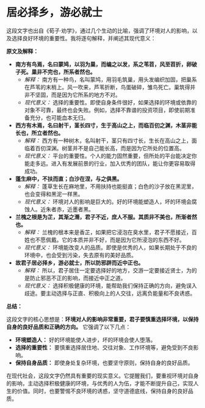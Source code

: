 # 居必择乡，游必就士

这段文字也出自《荀子·劝学》，通过几个生动的比喻，强调了环境对人的影响，以及选择良好环境的重要性。我将逐句解释，并阐述其现代意义：

**原文及解释：**

- **南方有鸟焉，名曰蒙鸠，以羽为巢，而编之以发，系之苇苕，风至苕折，卵破子死。巢非不完也，所系者然也。**
    - *解释：* 南方有一种鸟，名叫蒙鸠，用羽毛筑巢，用头发编织加固，把巢系在芦苇的末梢上。风一吹来，芦苇折断，鸟蛋破碎，雏鸟死亡。巢筑得并非不坚固，而是因为它所系的地方不对。
    - *现代意义：* 选择的重要性。即使自身条件很好，如果选择的环境或依靠的对象不可靠，最终也会失败。例如，选择不靠谱的投资项目，即使前期准备充分，也可能血本无归。
- **西方有木焉，名曰射干，茎长四寸，生于高山之上，而临百仞之渊，木茎非能长也，所立者然也。**
    - *解释：* 西方有一种树木，名叫射干，茎只有四寸长，生长在高山之上，面临着百仞深渊。树茎并不是自己能长高，而是因为它所处的位置高。
    - *现代意义：* 平台的重要性。个人的能力固然重要，但所处的平台能决定你能走多远。进入有发展前景的行业，加入优秀的团队，能让你更容易取得成功。
- **蓬生麻中，不扶而直；白沙在涅，与之俱黑。**
    - *解释：* 蓬草生长在麻地里，不用扶持也能挺直；白色的沙子放在黑泥里，也会变得和黑泥一样黑。
    - *现代意义：* 环境对人的影响是巨大的。好的环境能塑造人，坏的环境会腐蚀人。近朱者赤，近墨者黑。
- **兰槐之根是为芷，其渐之滫，君子不近，庶人不服。其质非不美也，所渐者然也。**
    - *解释：* 兰槐的根本来是香芷，如果把它浸泡在臭水里，君子不愿接近，百姓也不愿佩戴。它的本质并非不好，而是因为它所浸泡的东西不好。
    - *现代意义：* 环境能改变人的品质。即使是优秀的人，如果长期处于不良的环境中，也会受到污染，失去原有的美好品质。
- **故君子居必择乡，游必就士，所以防邪辟而近中正也。**
    - *解释：* 所以，君子居住一定要选择好的地方，交游一定要接近贤士，为的是防止邪恶不正的影响，而接近中正之道。
    - *现代意义：* 选择积极健康的环境，能帮助我们保持正确的方向，避免误入歧途。要主动选择与正直、积极向上的人交往，远离负能量和不良诱惑。

**总结：**

这段文字的核心思想是：**环境对人的影响非常重要，君子要慎重选择环境，以保持自身的良好品质和正确的方向。** 它强调了以下几点：

- **环境塑造人：** 好的环境能使人进步，坏的环境会使人堕落。
- **选择的重要性：** 要慎重选择居住地、交往对象、工作环境等，避免受到不良影响。
- **保持自身品质：** 即使身处复杂环境，也要坚守原则，保持自身的良好品质。

在现代社会，这段文字仍然具有重要的现实意义。它提醒我们，要重视环境对自身的影响，主动选择积极健康的环境，与优秀的人为伍，才能不断提升自己，实现人生的价值。同时，也要警惕不良环境的诱惑，坚守道德底线，保持自身的良好品质。